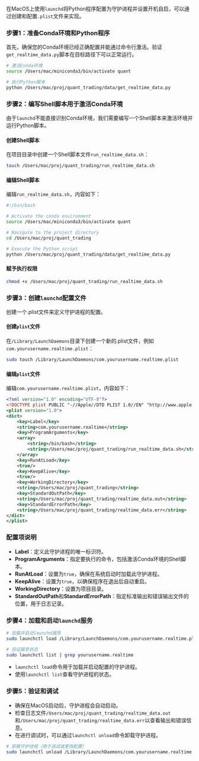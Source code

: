 在MacOS上使用`launchd`将Python程序配置为守护进程并设置开机自启，可以通过创建和配置`.plist`文件来实现。

### 步骤1：准备Conda环境和Python程序

首先，确保您的Conda环境已经正确配置并能通过命令行激活。验证`get_realtime_data.py`脚本在目标路径下可以正常运行。

```bash
# 激活Conda环境
source /Users/mac/miniconda3/bin/activate quant

# 执行Python脚本
python /Users/mac/proj/quant_trading/data/get_realtime_data.py
```

### 步骤2：编写Shell脚本用于激活Conda环境

由于`launchd`不能直接识别Conda环境，我们需要编写一个Shell脚本来激活环境并运行Python脚本。

#### 创建Shell脚本

在项目目录中创建一个Shell脚本文件`run_realtime_data.sh`：

```bash
touch /Users/mac/proj/quant_trading/run_realtime_data.sh
```

#### 编辑Shell脚本

编辑`run_realtime_data.sh`，内容如下：

```bash
#!/bin/bash

# Activate the conda environment
source /Users/mac/miniconda3/bin/activate quant

# Navigate to the project directory
cd /Users/mac/proj/quant_trading

# Execute the Python script
python /Users/mac/proj/quant_trading/data/get_realtime_data.py
```

#### 赋予执行权限

```bash
chmod +x /Users/mac/proj/quant_trading/run_realtime_data.sh
```

### 步骤3：创建`launchd`配置文件

创建一个.plist文件来定义守护进程的配置。

#### 创建`plist`文件

在`/Library/LaunchDaemons`目录下创建一个新的.plist文件，例如`com.yourusername.realtime.plist`：

```bash
sudo touch /Library/LaunchDaemons/com.yourusername.realtime.plist
```

#### 编辑`plist`文件

编辑`com.yourusername.realtime.plist`，内容如下：

```xml
<?xml version="1.0" encoding="UTF-8"?>
<!DOCTYPE plist PUBLIC "-//Apple//DTD PLIST 1.0//EN" "http://www.apple.com/DTDs/PropertyList-1.0.dtd">
<plist version="1.0">
<dict>
    <key>Label</key>
    <string>com.yourusername.realtime</string>
    <key>ProgramArguments</key>
    <array>
        <string>/bin/bash</string>
        <string>/Users/mac/proj/quant_trading/run_realtime_data.sh</string>
    </array>
    <key>RunAtLoad</key>
    <true/>
    <key>KeepAlive</key>
    <true/>
    <key>WorkingDirectory</key>
    <string>/Users/mac/proj/quant_trading</string>
    <key>StandardOutPath</key>
    <string>/Users/mac/proj/quant_trading/realtime_data.out</string>
    <key>StandardErrorPath</key>
    <string>/Users/mac/proj/quant_trading/realtime_data.err</string>
</dict>
</plist>
```

### 配置项说明

- **Label**：定义此守护进程的唯一标识符。
- **ProgramArguments**：指定要执行的命令，包括激活Conda环境的Shell脚本。
- **RunAtLoad**：设置为`true`，确保在系统启动时加载此守护进程。
- **KeepAlive**：设置为`true`，以确保程序在退出后自动重启。
- **WorkingDirectory**：设置为项目目录。
- **StandardOutPath**和**StandardErrorPath**：指定标准输出和错误输出文件的位置，用于日志记录。

### 步骤4：加载和启动`launchd`服务

```bash
# 加载并启动launchd服务
sudo launchctl load /Library/LaunchDaemons/com.yourusername.realtime.plist

# 验证服务状态
sudo launchctl list | grep yourusername.realtime
```

- `launchctl load`命令用于加载并启动配置的守护进程。
- 使用`launchctl list`查看守护进程的状态。

### 步骤5：验证和调试

- 确保在MacOS启动后，守护进程会自动启动。
- 检查日志文件`/Users/mac/proj/quant_trading/realtime_data.out`和`/Users/mac/proj/quant_trading/realtime_data.err`以查看输出和错误信息。
- 在进行调试时，可以通过`launchctl unload`命令卸载守护进程。

```bash
# 卸载守护进程（用于调试或更改配置）
sudo launchctl unload /Library/LaunchDaemons/com.yourusername.realtime.plist
```
